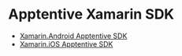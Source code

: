 # Apptentive Xamarin SDK
- [Xamarin.Android Apptentive SDK](Apptentive.Android)
- [Xamarin.iOS Apptentive SDK](Apptentive.iOS)
